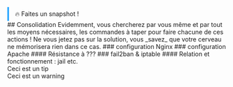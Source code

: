 
<div style="border-left:4px solid #3af;padding:0.5em 1em;">🔥 Faites un snapshot !</div>
## Consolidation
Evidemment, vous chercherez par vous même et par tout les moyens nécessaires, les commandes à taper pour faire chacune de ces actions ! Ne vous jetez pas sur la solution, vous _savez_ que votre cerveau ne mémorisera rien dans ce cas.
### configuration Nginx
### configuration Apache
#### Résistance à ???
### fail2ban & iptable
#### Relation et fonctionnement : jail etc.




<div class="tip">
Ceci est un tip
</div>



<div class="warning">
Ceci est un warning
</div>

